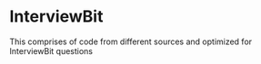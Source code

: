 # InterviewBit

This comprises of code from different sources and optimized for InterviewBit questions
